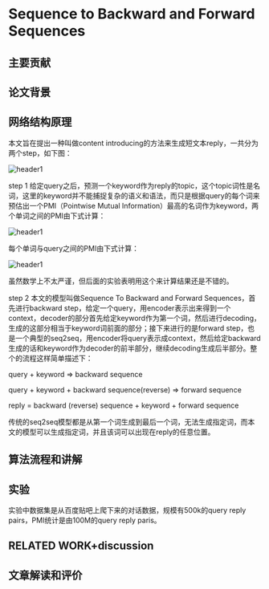 # Sequence to Backward and Forward Sequences

## 主要贡献



## 论文背景


## 网络结构原理


本文旨在提出一种叫做content introducing的方法来生成短文本reply，一共分为两个step，如下图：

<img src="{{ site.img_path }}/Machine Learning/Sequence_Backward_chatbot.png" alt="header1" style="height:auto!important;width:auto%;max-width:1020px;"/>

step 1 给定query之后，预测一个keyword作为reply的topic，这个topic词性是名词，这里的keyword并不能捕捉复杂的语义和语法，而只是根据query的每个词来预估出一个PMI（Pointwise Mutual Information）最高的名词作为keyword，两个单词之间的PMI由下式计算：

<img src="{{ site.img_path }}/Machine Learning/Sequence_Backward_chatbot1.png" alt="header1" style="height:auto!important;width:auto%;max-width:1020px;"/>

每个单词与query之间的PMI由下式计算：

<img src="{{ site.img_path }}/Machine Learning/Sequence_Backward_chatbot2.png" alt="header1" style="height:auto!important;width:auto%;max-width:1020px;"/>

虽然数学上不太严谨，但后面的实验表明用这个来计算结果还是不错的。

step 2 本文的模型叫做Sequence To Backward and Forward Sequences，首先进行backward step，给定一个query，用encoder表示出来得到一个context，decoder的部分首先给定keyword作为第一个词，然后进行decoding，生成的这部分相当于keyword词前面的部分；接下来进行的是forward step，也是一个典型的seq2seq，用encoder将query表示成context，然后给定backward生成的话和keyword作为decoder的前半部分，继续decoding生成后半部分。整个的流程这样简单描述下：

query + keyword => backward sequence

query + keyword + backward sequence(reverse) => forward sequence

reply = backward (reverse) sequence + keyword + forward sequence

传统的seq2seq模型都是从第一个词生成到最后一个词，无法生成指定词，而本文的模型可以生成指定词，并且该词可以出现在reply的任意位置。

## 算法流程和讲解


## 实验

实验中数据集是从百度贴吧上爬下来的对话数据，规模有500k的query reply pairs，PMI统计是由100M的query reply paris。

## RELATED WORK+discussion

## 文章解读和评价